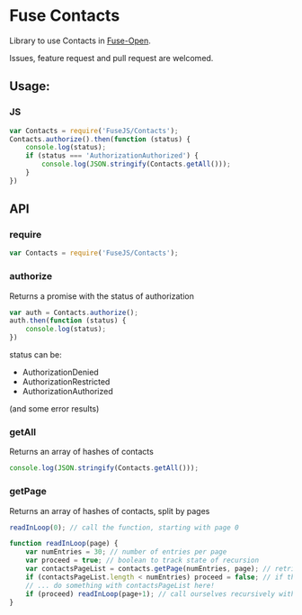 Fuse Contacts
=============

Library to use Contacts in [Fuse-Open](http://www.fuse-open.com).

Issues, feature request and pull request are welcomed.


## Usage:

### JS

```javascript
var Contacts = require('FuseJS/Contacts');
Contacts.authorize().then(function (status) {
	console.log(status);
	if (status === 'AuthorizationAuthorized') {
		console.log(JSON.stringify(Contacts.getAll()));
	}
})

```

API
---

### require

```javascript
var Contacts = require('FuseJS/Contacts');
```

### authorize

Returns a promise with the status of authorization

```javascript
var auth = Contacts.authorize();
auth.then(function (status) {
	console.log(status);
})
```

status can be:

- AuthorizationDenied
- AuthorizationRestricted
- AuthorizationAuthorized

(and some error results)

### getAll

Returns an array of hashes of contacts

```javascript
console.log(JSON.stringify(Contacts.getAll()));
```

### getPage

Returns an array of hashes of contacts, split by pages

```javascript
readInLoop(0); // call the function, starting with page 0

function readInLoop(page) {
	var numEntries = 30; // number of entries per page
	var proceed = true; // boolean to track state of recursion
	var contactsPageList = contacts.getPage(numEntries, page); // retrieves the numEntries contacts objects, offset by (page * numEntries)
	if (contactsPageList.length < numEntries) proceed = false; // if the current page returned less results than numEntries, we have reached the end of all contacts
	// ... do something with contactsPageList here!
	if (proceed) readInLoop(page+1); // call ourselves recursively with next page
}
```
